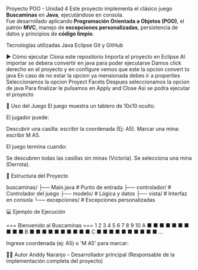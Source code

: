 Proyecto POO - Unidad 4
Este proyecto implementa el clásico juego **Buscaminas** en **Java**, ejecutándose en consola.  
Fue desarrollado aplicando **Programación Orientada a Objetos (POO)**, el patrón **MVC**, manejo de **excepciones personalizadas**, persistencia de datos y principios de **código limpio**.

Tecnologías utilizadas
Java
Eclipse
Git y GitHub

▶️ Cómo ejecutar
Clona este repositorio
Importa el proyecto en Eclipse
Al importar se debera convertir en java para poder ejecutarse
Damos click derecho en el proyecto y en configure vemos que este la opcion convert to java
En caso de no estar la opcion ya mensionada debes ir a properties
Seleccionamos la opcion Proyect Facets
Despues seleccionamos la opcion de java
Para finalizar le pulsamos en Apply and Close
Asi se podra ejecutar el proyecto

🎯 Uso del Juego
El juego muestra un tablero de 10x10 oculto.

El jugador puede:

Descubrir una casilla: escribir la coordenada (Ej: A5).
Marcar una mina: escribir M A5.

El juego termina cuando:

Se descubren todas las casillas sin minas (Victoria).
Se selecciona una mina (Derrota).

📂 Estructura del Proyecto

buscaminas/
 ├── Main.java              # Punto de entrada
 ├── controlador/           # Controlador del juego
 ├── modelo/                # Lógica y datos
 ├── vista/                 # Interfaz en consola
 └── excepciones/           # Excepciones personalizadas

 💻 Ejemplo de Ejecución

 === Bienvenido al Buscaminas ===
   1 2 3 4 5 6 7 8 9 10
A  ■ ■ ■ ■ ■ ■ ■ ■ ■ ■
B  ■ ■ ■ ■ ■ ■ ■ ■ ■ ■
C  ■ ■ ■ ■ ■ ■ ■ ■ ■ ■
...

Ingrese coordenada (ej: A5) o 'M A5' para marcar:



👨‍💻 Autor
Anddy Naranjo – Desarrollador principal
(Responsable de la implementación completa del proyecto)

